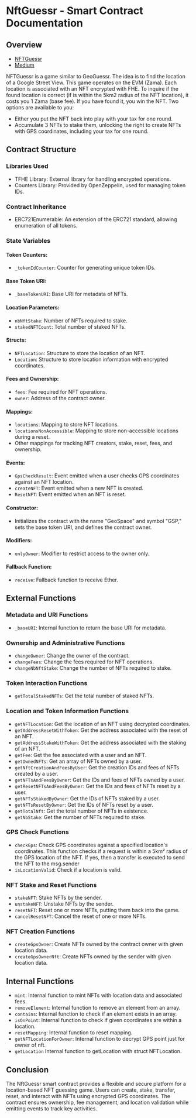 # NftGuessr - Smart Contract Documentation

## Overview

- [NFTGuessr](http://nftguessr.com)
- [Medium](https://medium.com/@jeremcombe/nftguessr-6dcfde3621ac)

NFTGuessr is a game similar to GeoGuessr. The idea is to find the location of a Google Street View. This game operates
on the EVM (Zama). Each location is associated with an NFT encrypted with FHE. To inquire if the found location is
correct (if is within the 5km2 radius of the NFT location), it costs you 1 Zama (base fee). If you have found it, you
win the NFT. Two options are available to you:

- Either you put the NFT back into play with your tax for one round.
- Accumulate 3 NFTs to stake them, unlocking the right to create NFTs with GPS coordinates, including your tax for one
  round.

## Contract Structure

### Libraries Used

- TFHE Library: External library for handling encrypted operations.
- Counters Library: Provided by OpenZeppelin, used for managing token IDs.

### Contract Inheritance

- ERC721Enumerable: An extension of the ERC721 standard, allowing enumeration of all tokens.

### State Variables

#### Token Counters:

- `_tokenIdCounter`: Counter for generating unique token IDs.

#### Base Token URI:

- `_baseTokenURI`: Base URI for metadata of NFTs.

#### Location Parameters:

- `nbNftStake`: Number of NFTs required to stake.
- `stakedNFTCount`: Total number of staked NFTs.

#### Structs:

- `NFTLocation`: Structure to store the location of an NFT.
- `Location`: Structure to store location information with encrypted coordinates.

#### Fees and Ownership:

- `fees`: Fee required for NFT operations.
- `owner`: Address of the contract owner.

#### Mappings:

- `locations`: Mapping to store NFT locations.
- `locationsNonAccessible`: Mapping to store non-accessible locations during a reset.
- Other mappings for tracking NFT creators, stake, reset, fees, and ownership.

#### Events:

- `GpsCheckResult`: Event emitted when a user checks GPS coordinates against an NFT location.
- `createNFT`: Event emitted when a new NFT is created.
- `ResetNFT`: Event emitted when an NFT is reset.

#### Constructor:

- Initializes the contract with the name "GeoSpace" and symbol "GSP," sets the base token URI, and defines the contract
  owner.

#### Modifiers:

- `onlyOwner`: Modifier to restrict access to the owner only.

#### Fallback Function:

- `receive`: Fallback function to receive Ether.

## External Functions

### Metadata and URI Functions

- `_baseURI`: Internal function to return the base URI for metadata.

### Ownership and Administrative Functions

- `changeOwner`: Change the owner of the contract.
- `changeFees`: Change the fees required for NFT operations.
- `changeNbNftStake`: Change the number of NFTs required to stake.

### Token Interaction Functions

- `getTotalStakedNFTs`: Get the total number of staked NFTs.

### Location and Token Information Functions

- `getNFTLocation`: Get the location of an NFT using decrypted coordinates.
- `getAddressResetWithToken`: Get the address associated with the reset of an NFT.
- `getAddressStakeWithToken`: Get the address associated with the staking of an NFT.
- `getFee`: Get the fee associated with a user and an NFT.
- `getOwnedNFTs`: Get an array of NFTs owned by a user.
- `getNftCreationAndFeesByUser`: Get the creation IDs and fees of NFTs created by a user.
- `getNFTsAndFeesByOwner`: Get the IDs and fees of NFTs owned by a user.
- `getResetNFTsAndFeesByOwner`: Get the IDs and fees of NFTs reset by a user.
- `getNFTsStakedByOwner`: Get the IDs of NFTs staked by a user.
- `getNFTsResetByOwner`: Get the IDs of NFTs reset by a user.
- `getTotalNft`: Get the total number of NFTs in existence.
- `getNbStake`: Get the number of NFTs required to stake.

### GPS Check Functions

- `checkGps`: Check GPS coordinates against a specified location's coordinates. This function checks if a request is
  within a 5km² radius of the GPS location of the NFT. If yes, then a transfer is executed to send the NFT to the
  msg.sender
- `isLocationValid`: Check if a location is valid.

### NFT Stake and Reset Functions

- `stakeNFT`: Stake NFTs by the sender.
- `unstakeNFT`: Unstake NFTs by the sender.
- `resetNFT`: Reset one or more NFTs, putting them back into the game.
- `cancelResetNFT`: Cancel the reset of one or more NFTs.

### NFT Creation Functions

- `createGpsOwner`: Create NFTs owned by the contract owner with given location data.
- `createGpsOwnerNft`: Create NFTs owned by the sender with given location data.

## Internal Functions

- `mint`: Internal function to mint NFTs with location data and associated fees.
- `removeElement`: Internal function to remove an element from an array.
- `contains`: Internal function to check if an element exists in an array.
- `isOnPoint`: Internal function to check if given coordinates are within a location.
- `resetMapping`: Internal function to reset mapping.
- `getNFTLocationForOwner`: Internal function to decrypt GPS point just for owner of nft.
- `getLocation` Internal function to getLocation with struct NFTLocation.

## Conclusion

The NftGuessr smart contract provides a flexible and secure platform for a location-based NFT guessing game. Users can
create, stake, transfer, reset, and interact with NFTs using encrypted GPS coordinates. The contract ensures ownership,
fee management, and location validation while emitting events to track key activities.
